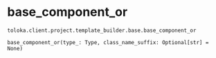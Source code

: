 # base_component_or
`toloka.client.project.template_builder.base.base_component_or`

```
base_component_or(type_: Type, class_name_suffix: Optional[str] = None)
```

